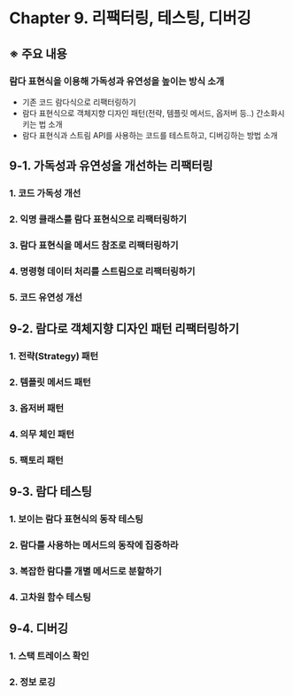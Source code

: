 # Chapter 9. 리팩터링, 테스팅, 디버깅
## ※ 주요 내용
### 람다 표현식을 이용해 가독성과 유연성을 높이는 방식 소개
- 기존 코드 람다식으로 리팩터링하기
- 람다 표현식으로 객체지향 디자인 패턴(전략, 템플릿 메서드, 옵저버 등..) 간소화시키는 법 소개
- 람다 표현식과 스트림 API를 사용하는 코드를 테스트하고, 디버깅하는 방법 소개

## 9-1. 가독성과 유연성을 개선하는 리팩터링
### 1. 코드 가독성 개선

### 2. 익명 클래스를 람다 표현식으로 리팩터링하기

### 3. 람다 표현식을 메서드 참조로 리팩터링하기

### 4. 명령형 데이터 처리를 스트림으로 리팩터링하기

### 5. 코드 유연성 개선

## 9-2. 람다로 객체지향 디자인 패턴 리팩터링하기
### 1. 전략(Strategy) 패턴

### 2. 템플릿 메서드 패턴

### 3. 옵저버 패턴

### 4. 의무 체인 패턴

### 5. 팩토리 패턴

## 9-3. 람다 테스팅
### 1. 보이는 람다 표현식의 동작 테스팅

### 2. 람다를 사용하는 메서드의 동작에 집중하라

### 3. 복잡한 람다를 개별 메서드로 분할하기

### 4. 고차원 함수 테스팅

## 9-4. 디버깅
### 1. 스택 트레이스 확인

### 2. 정보 로깅

